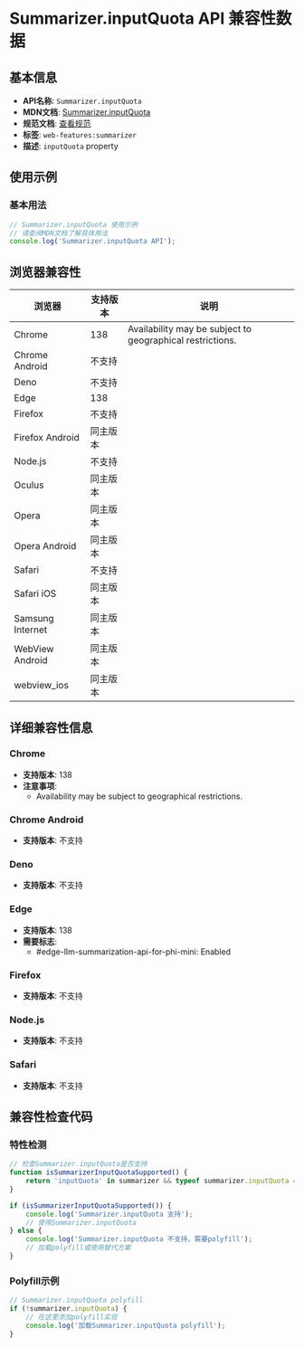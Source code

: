 # Summarizer.inputQuota API 兼容性数据

## 基本信息

- **API名称**: `Summarizer.inputQuota`
- **MDN文档**: [Summarizer.inputQuota](https://developer.mozilla.org/docs/Web/API/Summarizer/inputQuota)
- **规范文档**: [查看规范](https://webmachinelearning.github.io/writing-assistance-apis/#dom-summarizer-inputquota)
- **标签**: `web-features:summarizer`
- **描述**: `inputQuota` property

## 使用示例

### 基本用法

```javascript
// Summarizer.inputQuota 使用示例
// 请查阅MDN文档了解具体用法
console.log('Summarizer.inputQuota API');
```

## 浏览器兼容性

| 浏览器 | 支持版本 | 说明 |
|--------|----------|------|
| Chrome | 138 | Availability may be subject to geographical restrictions. |
| Chrome Android | 不支持 |  |
| Deno | 不支持 |  |
| Edge | 138 |  |
| Firefox | 不支持 |  |
| Firefox Android | 同主版本 |  |
| Node.js | 不支持 |  |
| Oculus | 同主版本 |  |
| Opera | 同主版本 |  |
| Opera Android | 同主版本 |  |
| Safari | 不支持 |  |
| Safari iOS | 同主版本 |  |
| Samsung Internet | 同主版本 |  |
| WebView Android | 同主版本 |  |
| webview_ios | 同主版本 |  |

## 详细兼容性信息

### Chrome

- **支持版本**: 138
- **注意事项**:
  - Availability may be subject to geographical restrictions.

### Chrome Android

- **支持版本**: 不支持

### Deno

- **支持版本**: 不支持

### Edge

- **支持版本**: 138
- **需要标志**: 
  - #edge-llm-summarization-api-for-phi-mini: Enabled

### Firefox

- **支持版本**: 不支持

### Node.js

- **支持版本**: 不支持

### Safari

- **支持版本**: 不支持

## 兼容性检查代码

### 特性检测

```javascript
// 检查Summarizer.inputQuota是否支持
function isSummarizerInputQuotaSupported() {
    return 'inputQuota' in summarizer && typeof summarizer.inputQuota === 'function';
}

if (isSummarizerInputQuotaSupported()) {
    console.log('Summarizer.inputQuota 支持');
    // 使用Summarizer.inputQuota
} else {
    console.log('Summarizer.inputQuota 不支持，需要polyfill');
    // 加载polyfill或使用替代方案
}
```

### Polyfill示例

```javascript
// Summarizer.inputQuota polyfill
if (!summarizer.inputQuota) {
    // 在这里添加polyfill实现
    console.log('加载Summarizer.inputQuota polyfill');
}
```

